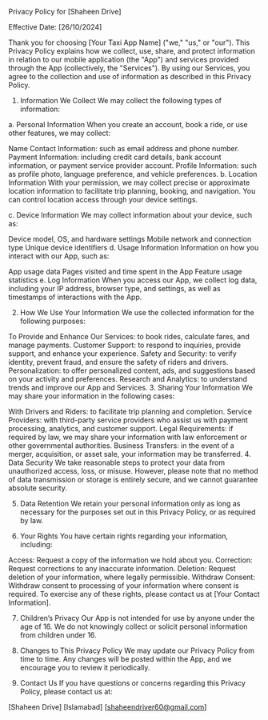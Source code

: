 Privacy Policy for [Shaheen Drive]

Effective Date: [26/10/2024]

Thank you for choosing [Your Taxi App Name] ("we," "us," or "our"). This Privacy Policy explains how we collect, use, share, and protect information in relation to our mobile application (the "App") and services provided through the App (collectively, the "Services"). By using our Services, you agree to the collection and use of information as described in this Privacy Policy.

1. Information We Collect
We may collect the following types of information:

a. Personal Information
When you create an account, book a ride, or use other features, we may collect:

Name
Contact Information: such as email address and phone number.
Payment Information: including credit card details, bank account information, or payment service provider account.
Profile Information: such as profile photo, language preference, and vehicle preferences.
b. Location Information
With your permission, we may collect precise or approximate location information to facilitate trip planning, booking, and navigation. You can control location access through your device settings.

c. Device Information
We may collect information about your device, such as:

Device model, OS, and hardware settings
Mobile network and connection type
Unique device identifiers
d. Usage Information
Information on how you interact with our App, such as:

App usage data
Pages visited and time spent in the App
Feature usage statistics
e. Log Information
When you access our App, we collect log data, including your IP address, browser type, and settings, as well as timestamps of interactions with the App.

2. How We Use Your Information
We use the collected information for the following purposes:

To Provide and Enhance Our Services: to book rides, calculate fares, and manage payments.
Customer Support: to respond to inquiries, provide support, and enhance your experience.
Safety and Security: to verify identity, prevent fraud, and ensure the safety of riders and drivers.
Personalization: to offer personalized content, ads, and suggestions based on your activity and preferences.
Research and Analytics: to understand trends and improve our App and Services.
3. Sharing Your Information
We may share your information in the following cases:

With Drivers and Riders: to facilitate trip planning and completion.
Service Providers: with third-party service providers who assist us with payment processing, analytics, and customer support.
Legal Requirements: if required by law, we may share your information with law enforcement or other governmental authorities.
Business Transfers: in the event of a merger, acquisition, or asset sale, your information may be transferred.
4. Data Security
We take reasonable steps to protect your data from unauthorized access, loss, or misuse. However, please note that no method of data transmission or storage is entirely secure, and we cannot guarantee absolute security.

5. Data Retention
We retain your personal information only as long as necessary for the purposes set out in this Privacy Policy, or as required by law.

6. Your Rights
You have certain rights regarding your information, including:

Access: Request a copy of the information we hold about you.
Correction: Request corrections to any inaccurate information.
Deletion: Request deletion of your information, where legally permissible.
Withdraw Consent: Withdraw consent to processing of your information where consent is required.
To exercise any of these rights, please contact us at [Your Contact Information].

7. Children’s Privacy
Our App is not intended for use by anyone under the age of 16. We do not knowingly collect or solicit personal information from children under 16.

8. Changes to This Privacy Policy
We may update our Privacy Policy from time to time. Any changes will be posted within the App, and we encourage you to review it periodically.

9. Contact Us
If you have questions or concerns regarding this Privacy Policy, please contact us at:

[Shaheen Drive]
[Islamabad]
[shaheendriver60@gmail.com]

